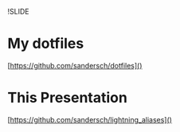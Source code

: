 !SLIDE

# My dotfiles

[https://github.com/sandersch/dotfiles]()

# This Presentation

[https://github.com/sandersch/lightning_aliases]()

